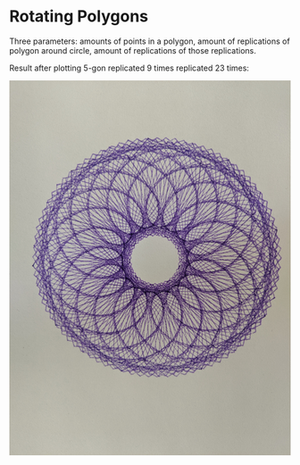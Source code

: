 # Rotating Polygons
Three parameters: amounts of points in a polygon, amount of replications of polygon around circle, amount of replications of those replications.

Result after plotting 5-gon replicated 9 times replicated 23 times:

![Result after running .pde](./plotted.jpg)
